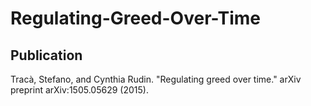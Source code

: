 # Regulating-Greed-Over-Time
## Publication
Tracà, Stefano, and Cynthia Rudin. "Regulating greed over time." arXiv preprint arXiv:1505.05629 (2015).
